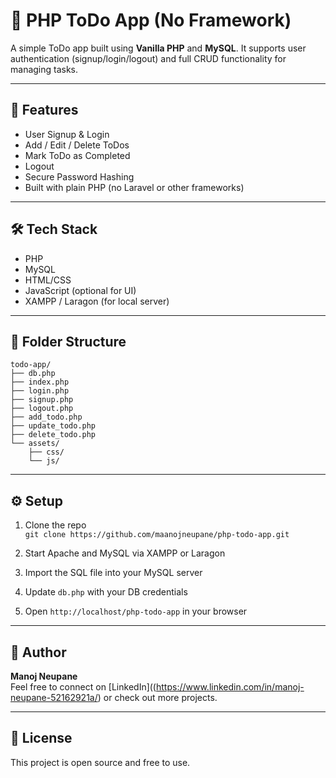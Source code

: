 
# 📝 PHP ToDo App (No Framework)

A simple ToDo app built using **Vanilla PHP** and **MySQL**. It supports user authentication (signup/login/logout) and full CRUD functionality for managing tasks.

---

## 🚀 Features

- User Signup & Login
- Add / Edit / Delete ToDos
- Mark ToDo as Completed
- Logout
- Secure Password Hashing
- Built with plain PHP (no Laravel or other frameworks)

---

## 🛠 Tech Stack

- PHP
- MySQL
- HTML/CSS
- JavaScript (optional for UI)
- XAMPP / Laragon (for local server)

---

## 📂 Folder Structure

```
todo-app/
├── db.php
├── index.php
├── login.php
├── signup.php
├── logout.php
├── add_todo.php
├── update_todo.php
├── delete_todo.php
└── assets/
    ├── css/
    └── js/
```

---

## ⚙️ Setup

1. Clone the repo  
   `git clone https://github.com/maanojneupane/php-todo-app.git`

2. Start Apache and MySQL via XAMPP or Laragon

3. Import the SQL file into your MySQL server

4. Update `db.php` with your DB credentials

5. Open `http://localhost/php-todo-app` in your browser

---

## 🙌 Author

**Manoj Neupane**  
Feel free to connect on [LinkedIn]((https://www.linkedin.com/in/manoj-neupane-52162921a/) or check out more projects.

---

## 📄 License

This project is open source and free to use.
```
